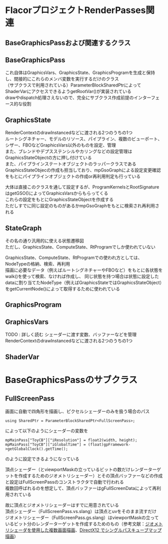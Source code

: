 # FlacorプロジェクトRenderPasses関連

## BaseGraphicsPassおよび関連するクラス

## BaseGraphicsPass
これ自体はGraphicsVars、GraphicsState、GraphicsProgramを生成と保持し、間接的にこれらのメンバ変数を実行するだけのクラス  
（サブクラスで利用されている）ParameterBlockSharedPtrによってShaderVarにアクセスできるようgetRootVar()が実装されている  
drawやdispatch処理さえないので、完全にサブクラス作成前提のインターフェース的な役割  


## GraphicsState
RenderContextのdrawInstancedなどに渡される2つのうちの1つ  
ルートシグネチャー、モデルのリソース、パイプライン、複数のビューポート、シザー、FBOなどGraphicsVars以外のものを設定、管理  
また、ブレンドやデプスステンシルやカリングなどの設定管理はGraphicsStateObjectの方に押し付けている  
また、パイプラインステートオブジェクトのラッパークラスであるGraphicsStateObjecの作成も担当しており、mpGsoGraphによる設定変更確認をもとにパイプラインオブジェクトの作成or再利用判定も行っている  

大体は直接このクラスを通して設定するが、ProgramKernelsとRootSignatureはgetGSO()によってGraphicsVarsからもらってくる  
これらの設定をもとにGraphicsStateObjectを作成する  
ただしすでに同じ設定のものがあるかmpGsoGraphをもとに検索され再利用される  

## StateGraph
その名の通り汎用的に使える状態遷移図  
ただし、GraphicsState、ComputeState、RtProgramでしか使われていない  

GraphicsState、ComputeState、RtProgramでの使われ方としては、NodeTypeの格納、検索、再利用  
描画に必要なデータ（例えばルートシグネチャーやFBOなど）をもとに各状態をwalk()を使って検索、なければ作成し、
同じ状態を持つ場合は状態に設定したdataに割り当てたNodeType（例えばGraphicsStateではGraphicsStateObject）をgetCurrentNode()によって取得するために使われている  


## GraphicsProgram


## GraphicsVars
TODO : 詳しく読む
シェーダーに渡す変数、バッファーなどを管理  
RenderContextのdrawInstancedなどに渡される2つのうちの1つ  


## ShaderVar


# BaseGraphicsPassのサブクラス

## FullScreenPass
画面に自動で四角形を描画し、ピクセルシェーダーのみを扱う場合のパス  

    using SharedPtr = ParameterBlockSharedPtr<FullScreenPass>;
によって以下のようにシェーダーの変数を

    mpMainPass["ToyCB"]["iResolution"] = float2(width, height);
    mpMainPass["ToyCB"]["iGlobalTime"] = (float)gpFramework->getGlobalClock().getTime();  
のように設定できるようになっている    

頂点シェーダー（とviewportMaskの立っているビットの数だけレンダーターゲットを作成するためのジオメトリシェーダー）とその頂点バッファーなどの作成と設定はFullScreenPassのコンストラクタで自動で行われる  
複数回呼ばれるのを想定して、頂点バッファーはgFullScreenDataによって再利用されている  

故に頂点とジオメトリシェーダーはすでに用意されている  
頂点シェーダー（FullScreenPass.vs.slang）は頂点とuvをそのまま流すだけ  
ジオメトリシェーダー（FullScreenPass.gs.slang）はviewportMaskの立っているビット分のレンダーターゲットを作成するためのもの（参考文献：[ジオメトリシェーダを使用した複数画面描画](https://sites.google.com/site/monshonosuana/directxno-hanashi-1/directx-107)、[DirectX12 でシングルパスキューブマップ描画](https://blog.techlab-xe.net/directx12-render-cubemap-singlepass/)）  


<!--stackedit_data:
eyJoaXN0b3J5IjpbLTIwMDcyMzE0MjMsMTU4Njg1MjM3OCw0ND
UzMjQyNTAsLTEzNDk4MTg3MzYsNzg4Njc3MDQxLC02NDE1MTE0
NSwtMTc2NjI1MjA4MywtNDEwOTYwNjc0LDE0OTAzMTI0MDMsLT
E1MTM1ODIzNDcsLTQxODE3NzY1NSwtMTU4ODE3MzgwMyw1ODE4
MjMxLDM5MDkwNzgwMywtMTUyMDQxMzA3NywtMzQ2NDAyMzI5LD
U0MTU2NDgxNiwyMTk0MjkxMTQsMTYzMjkyOTEyMiwzMjg3Njgw
NjVdfQ==
-->